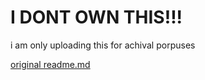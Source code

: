 # I DONT OWN THIS!!!
i am only uploading this for achival porpuses

[original readme.md](ORIGINAL_README.md)
